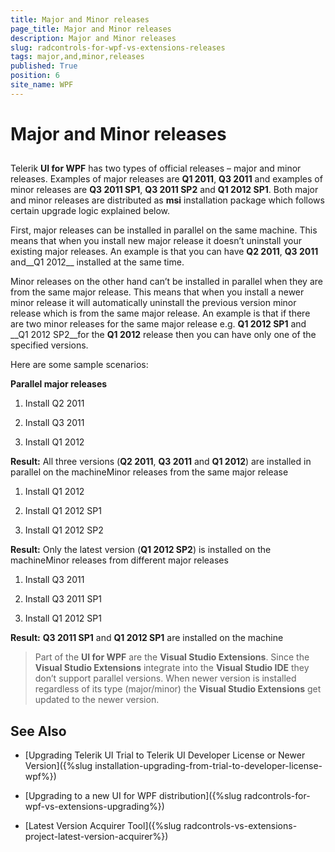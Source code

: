 ```yaml
---
title: Major and Minor releases
page_title: Major and Minor releases
description: Major and Minor releases
slug: radcontrols-for-wpf-vs-extensions-releases
tags: major,and,minor,releases
published: True
position: 6
site_name: WPF
---
```


# Major and Minor releases

## 

Telerik __UI for WPF__ has two types of official releases – major and minor releases. Examples of major releases are __Q1 2011__, __Q3 2011__ and examples of minor releases are __Q3 2011 SP1__, __Q3 2011 SP2__ and __Q1 2012 SP1__. Both major and minor releases are distributed as __msi__ installation package which follows certain upgrade logic explained below.

First, major releases can be installed in parallel on the same machine. This means that when you install new major release it doesn’t uninstall your existing major releases. An example is that you can have __Q2 2011__, __Q3 2011__ and__Q1 2012__ installed at the same time.

Minor releases on the other hand can’t be installed in parallel when they are from the same major release. This means that when you install a newer minor release it will automatically uninstall the previous version minor release which is from the same major release. An example is that if there are two minor releases for the same major release e.g. __Q1 2012 SP1__ and __Q1 2012 SP2__for the __Q1 2012__ release then you can have only one of the specified versions.

Here are some sample scenarios:

__Parallel major releases__

1. Install Q2 2011

1. Install Q3 2011

1. Install Q1 2012

__Result:__ All three versions (__Q2 2011__, __Q3 2011__ and __Q1 2012__) are installed in parallel on the machineMinor releases from the same major release

1. Install Q1 2012

1. Install Q1 2012 SP1

1. Install Q1 2012 SP2

__Result:__ Only the latest version (__Q1 2012 SP2__) is installed on the machineMinor releases from different major releases

1. Install Q3 2011

1. Install Q3 2011 SP1

1. Install Q1 2012 SP1

__Result:__ __Q3 2011 SP1__ and __Q1 2012 SP1__ are installed on the machine

>Part of the __UI for WPF__ are the __Visual Studio Extensions__. Since the __Visual Studio Extensions__ integrate into the __Visual Studio IDE__ they don’t support parallel versions. When newer version is installed regardless of its type (major/minor) the __Visual Studio Extensions__ get updated to the newer version.

## See Also

 * [Upgrading Telerik UI Trial to Telerik UI Developer License or Newer Version]({%slug installation-upgrading-from-trial-to-developer-license-wpf%})

 * [Upgrading to a new UI for WPF distribution]({%slug radcontrols-for-wpf-vs-extensions-upgrading%})

 * [Latest Version Acquirer Tool]({%slug radcontrols-vs-extensions-project-latest-version-acquirer%})
